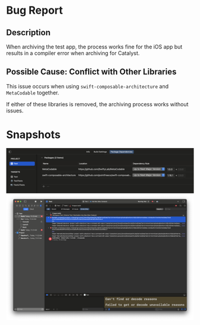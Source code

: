 # Bug Report
## Description

When archiving the test app, the process works fine for the iOS app but results in a compiler error when archiving for Catalyst.

## Possible Cause: Conflict with Other Libraries
This issue occurs when using `swift-composable-architecture` and `MetaCodable` together.

If either of these libraries is removed, the archiving process works without issues.

# Snapshots

![img](./CleanShot%202024-11-28%20at%2011.26.57@2x.png)
![img](./CleanShot%202024-11-28%20at%2011.23.33@2x.png)
